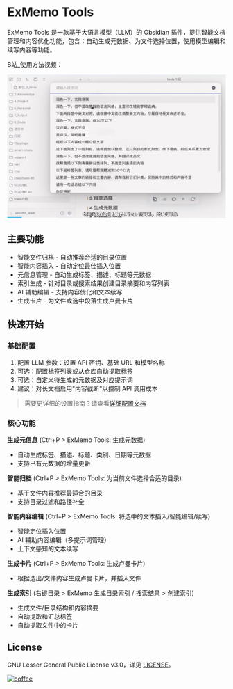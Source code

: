 # ExMemo Tools

ExMemo Tools 是一款基于大语言模型（LLM）的 Obsidian 插件，提供智能文档管理和内容优化功能，包含：自动生成元数据、为文件选择位置，使用模型编辑和续写内容等功能。

B站_使用方法视频：

[![B站_使用方法视频](./images/video.png)](https://www.bilibili.com/video/BV1podNYvEod)

## 主要功能

* 智能文件归档 - 自动推荐合适的目录位置
* 智能内容插入 - 自动定位最佳插入位置
* 元信息管理 - 自动生成标签、描述、标题等元数据
* 索引生成 - 针对目录或搜索结果创建目录摘要和内容列表
* AI 辅助编辑 - 支持内容优化和文本续写
* 生成卡片 - 为文件或选中段落生成卢曼卡片

## 快速开始

### 基础配置

1. 配置 LLM 参数：设置 API 密钥、基础 URL 和模型名称
2. 可选：配置标签列表或从仓库自动提取标签
3. 可选：自定义待生成的元数据及对应提示词
4. 建议：对长文档启用"内容截断"以控制 API 调用成本

> 需要更详细的设置指南？请查看[详细配置文档](https://github.com/exmemo-ai/obsidian-exmemo-tools/blob/master//docs/configuration_cn.md)

### 核心功能

**生成元信息** (Ctrl+P > ExMemo Tools: 生成元数据)
- 自动生成标签、描述、标题、类别、日期等元数据
- 支持已有元数据的增量更新

**智能归档** (Ctrl+P > ExMemo Tools: 为当前文件选择合适的目录)
- 基于文件内容推荐最适合的目录
- 支持目录过滤和路径补全

**智能内容编辑** (Ctrl+P > ExMemo Tools: 将选中的文本插入/智能编辑/续写)
- 智能定位插入位置
- AI 辅助内容编辑（多提示词管理）
- 上下文感知的文本续写

**生成卡片** (Ctrl+P > ExMemo Tools: 生成卢曼卡片)
- 根据选出/文件内容生成卢曼卡片，并插入文件

**生成索引** (右键目录 > ExMemo 生成目录索引 / 搜索结果 > 创建索引)
- 生成文件/目录结构和内容摘要
- 自动提取和汇总标签
- 自动提取文件中的卡片

## License

GNU Lesser General Public License v3.0，详见 [LICENSE](./LICENSE)。

[![coffee](https://img.buymeacoffee.com/button-api/?text=Buy%20me%20a%20coffee&emoji=%E2%98%95&slug=windingblack&button_colour=FFDD00&font_colour=000000&font_family=Comic&outline_colour=000000&coffee_colour=ffffff)](https://buymeacoffee.com/xieyan0811y)